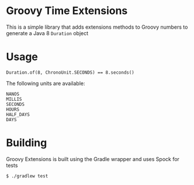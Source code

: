 Groovy Time Extensions
======================
This is a simple library that adds extensions methods to Groovy numbers to generate a Java 8 `Duration` object

Usage
=====
```
Duration.of(8, ChronoUnit.SECONDS) == 8.seconds()
```

The following units are available:

```
NANOS
MILLIS
SECONDS
HOURS	
HALF_DAYS
DAYS
```

Building
========
Groovy Extensions is built using the Gradle wrapper and uses Spock for tests

```
$ ./gradlew test
```

